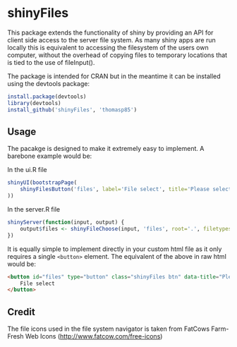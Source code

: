shinyFiles
==========

This package extends the functionality of shiny by providing an API for client side access to the server file system. As many shiny apps are run locally this is equivalent to accessing the filesystem of the users own computer, without the overhead of copying files to temporary locations that is tied to the use of fileInput().

The package is intended for CRAN but in the meantime it can be installed using the devtools package:
```R
install.package(devtools)
library(devtools)
install_github('shinyFiles', 'thomasp85')
```

Usage
----------
The pacakge is designed to make it extremely easy to implement. A barebone example would be:

In the ui.R file
```R
shinyUI(bootstrapPage(
    shinyFilesButton('files', label='File select', title='Please select a file', multiple=FALSE)
))
```
In the server.R file
```R
shinyServer(function(input, output) {
    output$files <- shinyFileChoose(input, 'files', root='.', filetypes=c('', '.txt'))
})
```

It is equally simple to implement directly in your custom html file as it only requires a single `<button>` element. The equivalent of the above in raw html would be:
```html
<button id="files" type="button" class="shinyFiles btn" data-title="Please select a file" data-selecttype="single">
    File select
</button>
```

Credit
----------
The file icons used in the file system navigator is taken from FatCows Farm-Fresh Web Icons (http://www.fatcow.com/free-icons)
